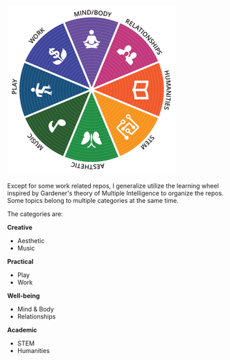 ![Learning Wheel from curious.com](assets/learning_wheel-c7849f1bc6ec2174441025b064f147e5dc366dfbf4ed651665869153d1fcdb6e.png)

Except for some work related repos, I generalize utilize the learning wheel inspired by Gardener's theory of Multiple Intelligence to organize the repos. Some topics belong to multiple categories at the same time.

The categories are: 

**Creative**
- Aesthetic
- Music

**Practical**
- Play
- Work

**Well-being**
- Mind & Body
- Relationships

**Academic**
- STEM
- Humanities
